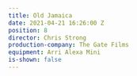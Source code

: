 ```yaml
---
title: Old Jamaica
date: 2021-04-21 16:26:00 Z
position: 8
director: Chris Strong
production-company: The Gate Films
equipment: Arri Alexa Mini
is-shown: false
---
```


